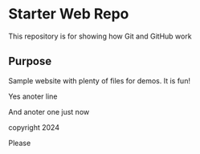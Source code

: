 # Starter Web Repo

This repository is for showing how Git and GitHub work

## Purpose

Sample website with plenty of files for demos. It is fun!

Yes anoter line

And anoter one just now

copyright 2024

Please